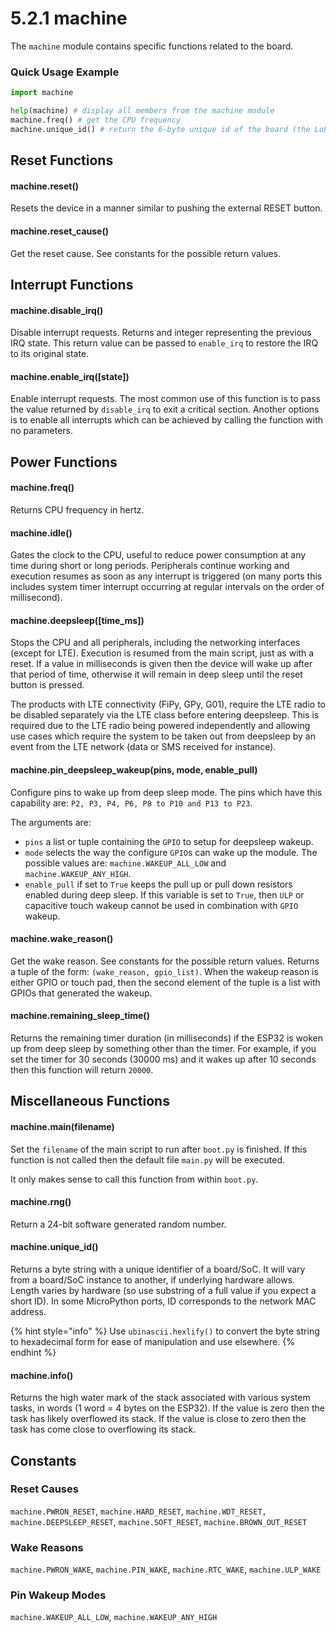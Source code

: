 # 5.2.1 machine

The `machine` module contains specific functions related to the board.

### Quick Usage Example

```python
import machine

help(machine) # display all members from the machine module
machine.freq() # get the CPU frequency
machine.unique_id() # return the 6-byte unique id of the board (the LoPy's WiFi MAC address)
```

## Reset Functions

#### machine.reset\(\)

Resets the device in a manner similar to pushing the external RESET button.

#### machine.reset\_cause\(\)

Get the reset cause. See constants for the possible return values.

## Interrupt Functions

#### machine.disable\_irq\(\)

Disable interrupt requests. Returns and integer representing the previous IRQ state. This return value can be passed to `enable_irq` to restore the IRQ to its original state.

#### machine.enable\_irq\(\[state\]\)

Enable interrupt requests. The most common use of this function is to pass the value returned by `disable_irq` to exit a critical section. Another options is to enable all interrupts which can be achieved by calling the function with no parameters.

## Power Functions

#### machine.freq\(\)

Returns CPU frequency in hertz.

#### machine.idle\(\)

Gates the clock to the CPU, useful to reduce power consumption at any time during short or long periods. Peripherals continue working and execution resumes as soon as any interrupt is triggered \(on many ports this includes system timer interrupt occurring at regular intervals on the order of millisecond\).

#### machine.deepsleep\(\[time\_ms\]\)

Stops the CPU and all peripherals, including the networking interfaces \(except for LTE\). Execution is resumed from the main script, just as with a reset. If a value in milliseconds is given then the device will wake up after that period of time, otherwise it will remain in deep sleep until the reset button is pressed.

The products with LTE connectivity \(FiPy, GPy, G01\), require the LTE radio to be disabled separately via the LTE class before entering deepsleep. This is required due to the LTE radio being powered independently and allowing use cases which require the system to be taken out from deepsleep by an event from the LTE network \(data or SMS received for instance\).

#### machine.pin\_deepsleep\_wakeup\(pins, mode, enable\_pull\)

Configure pins to wake up from deep sleep mode. The pins which have this capability are: `P2, P3, P4, P6, P8 to P10 and P13 to P23`.

The arguments are:

* `pins` a list or tuple containing the `GPIO` to setup for deepsleep wakeup.
* `mode` selects the way the configure `GPIO`s can wake up the module. The possible values are: `machine.WAKEUP_ALL_LOW` and `machine.WAKEUP_ANY_HIGH`.
* `enable_pull` if set to `True` keeps the pull up or pull down resistors enabled during deep sleep. If this variable is set to `True`, then `ULP` or capacitive touch wakeup cannot be used in combination with `GPIO` wakeup.

#### machine.wake\_reason\(\)

Get the wake reason. See constants for the possible return values. Returns a tuple of the form: `(wake_reason, gpio_list)`. When the wakeup reason is either GPIO or touch pad, then the second element of the tuple is a list with GPIOs that generated the wakeup.

#### machine.remaining\_sleep\_time\(\)

Returns the remaining timer duration \(in milliseconds\) if the ESP32 is woken up from deep sleep by something other than the timer. For example, if you set the timer for 30 seconds \(30000 ms\) and it wakes up after 10 seconds then this function will return `20000`.

## Miscellaneous Functions

#### machine.main\(filename\)

Set the `filename` of the main script to run after `boot.py` is finished. If this function is not called then the default file `main.py` will be executed.

It only makes sense to call this function from within `boot.py`.

#### machine.rng\(\)

Return a 24-bit software generated random number.

#### machine.unique\_id\(\)

Returns a byte string with a unique identifier of a board/SoC. It will vary from a board/SoC instance to another, if underlying hardware allows. Length varies by hardware \(so use substring of a full value if you expect a short ID\). In some MicroPython ports, ID corresponds to the network MAC address.

{% hint style="info" %}
Use `ubinascii.hexlify()` to convert the byte string to hexadecimal form for ease of manipulation and use elsewhere.
{% endhint %}

#### machine.info\(\)

Returns the high water mark of the stack associated with various system tasks, in words \(1 word = 4 bytes on the ESP32\). If the value is zero then the task has likely overflowed its stack. If the value is close to zero then the task has come close to overflowing its stack.

## Constants

### Reset Causes

`machine.PWRON_RESET`, `machine.HARD_RESET`, `machine.WDT_RESET,` `machine.DEEPSLEEP_RESET`, `machine.SOFT_RESET`, `machine.BROWN_OUT_RESET`

### Wake Reasons

`machine.PWRON_WAKE`, `machine.PIN_WAKE`, `machine.RTC_WAKE`, `machine.ULP_WAKE`

### Pin Wakeup Modes

`machine.WAKEUP_ALL_LOW`, `machine.WAKEUP_ANY_HIGH`


